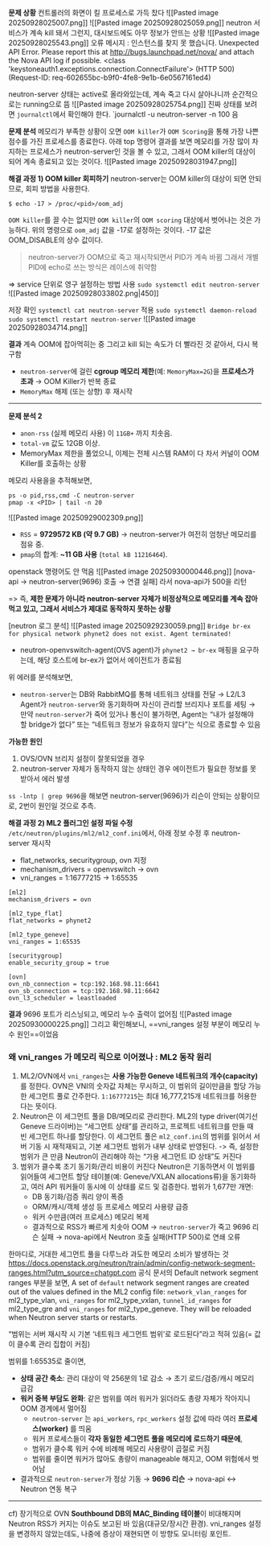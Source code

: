 **문제 상황**
컨트롤러의 화면이 킬 프로세스로 가득 찼다
![[Pasted image 20250928025007.png]]
![[Pasted image 20250928025059.png]]
neutron 서비스가 계속 kill 돼서 그런지, 대시보드에도 아무 정보가 안뜨는 상황
![[Pasted image 20250928025543.png]]
오류 메시지 : 인스턴스를 찾지 못 했습니다.
Unexpected API Error. Please report this at http://bugs.launchpad.net/nova/ and attach the Nova API log if possible. <class 'keystoneauth1.exceptions.connection.ConnectFailure'> (HTTP 500) (Request-ID: req-602655bc-b9f0-4fe8-9e1b-6e0567161ed4)

neutron-server 상태는 active로 올라와있는데, 계속 죽고 다시 살아나니까 순간적으로는 running으로 뜸
![[Pasted image 20250928025754.png]]
진짜 상태를 보려면 `journalctl`에서 확인해야 한다.
`journalctl -u neutron-server -n 100 음

**문제 분석**
메모리가 부족한 상황이 오면 `OOM killer`가 `OOM Scoring`을 통해 가장 나쁜 점수를 가진 프로세스를 종료한다. 아래 top 명령어 결과를 보면 메모리를 가장 많이 차지하는 프로세스가 neutron-server인 것을 볼 수 있고, 그래서 OOM killer의 대상이 되어 계속 종료되고 있는 것이다.
![[Pasted image 20250928031947.png]]


**해결 과정 1) OOM killer 회피하기**
neutron-server는 OOM killer의 대상이 되면 안되므로, 회피 방법을 사용한다.
```
$ echo -17 > /proc/<pid>/oom_adj
```
`OOM killer`를 끌 수는 없지만 `OOM killer`의 `OOM scoring` 대상에서 벗어나는 것은 가능하다. 위의 명령으로 `oom_adj` 값을 -17로 설정하는 것이다. -17 값은 OOM_DISABLE의 상수 값이다. 

> neutron-server가 OOM으로 죽고 재시작되면서 PID가 계속 바뀜
> 그래서 개별 PID에 echo로 쓰는 방식은 레이스에 취약함

=> service 단위로 영구 설정하는 방법 사용
`sudo systemctl edit neutron-server`
![[Pasted image 20250928033802.png|450]]

저장 확인
	`systemctl cat neutron-server`
적용
	`sudo systemctl daemon-reload`
	`sudo systemctl restart neutron-server`
![[Pasted image 20250928034714.png]]

**결과**
계속 OOM에 잡아먹히는 중
그리고 kill 되는 속도가 더 빨라진 것 같아서, 다시 복구함
- `neutron-server`에 걸린 **cgroup 메모리 제한**(예: `MemoryMax=2G`)을 **프로세스가 초과** → OOM Killer가 반복 종료
- `MemoryMax` 해제 (또는 상향) 후 재시작

---

**문제 분석 2**
- `anon-rss` (실제 메모리 사용) 이 `11GB+` 까지 치솟음.
- `total-vm` 값도 12GB 이상.
- MemoryMax 제한을 풀었으니, 이제는 전체 시스템 RAM이 다 차서 커널이 OOM Killer를 호출하는 상황

메모리 사용을을 추적해보면,
```
ps -o pid,rss,cmd -C neutron-server
pmap -x <PID> | tail -n 20
```
![[Pasted image 20250929002309.png]]
- `RSS` = **9729572 KB (약 9.7 GB)** → neutron-server가 여전히 엄청난 메모리를 점유 중.
- `pmap`의 합계: **~11 GB 사용** (`total kB 11216464`).

openstack 명령어도 안 먹음
![[Pasted image 20250930000446.png]]
[nova-api → neutron-server(9696) 호출 → 연결 실패] 라서 nova-api가 500을 리턴

=> 즉, **제한 문제가 아니라 neutron-server 자체가 비정상적으로 메모리를 계속 잡아먹고 있고, 그래서 서비스가 제대로 동작하지 못하는 상황**

[neutron 로그 분석]
![[Pasted image 20250929230059.png]]
`Bridge br-ex for physical network phynet2 does not exist. Agent terminated!`
- neutron-openvswitch-agent(OVS agent)가 `phynet2 → br-ex` 매핑을 요구하는데, 해당 호스트에 br-ex가 없어서 에이전트가 종료됨

위 에러를 분석해보면,
- `neutron-server`는 DB와 RabbitMQ를 통해 네트워크 상태를 전달 
	→ L2/L3 Agent가 `neutron-server`와 동기화하며 자신이 관리할 브리지나 포트를 세팅 
	→ 만약 `neutron-server`가 죽어 있거나 통신이 불가하면, Agent는 “내가 설정해야 할 bridge가 없다” 또는 “네트워크 정보가 유효하지 않다”는 식으로 종료할 수 있음

**가능한 원인**
1. OVS/OVN 브리지 설정이 잘못되었을 경우
2. neutron-server 자체가 동작하지 않는 상태인 경우 에이전트가 필요한 정보를 못 받아서 에러 발생

`ss -lntp | grep 9696`을 해보면 neutron-server(9696)가 리슨이 안되는 상황이므로,
2번이 원인일 것으로 추측.

**해결 과정 2) ML2 플러그인 설정 파일 수정**
`/etc/neutron/plugins/ml2/ml2_conf.ini`에서, 아래 정보 수정 후 neutron-server 재시작
- flat_networks, securitygroup, ovn 지정
- mechanism_drivers = openvswitch -> ovn
- vni_ranges = 1:16777215 -> 1:65535
```
[ml2]
mechanism_drivers = ovn

[ml2_type_flat]
flat_networks = phynet2

[ml2_type_geneve]
vni_ranges = 1:65535

[securitygroup]
enable_security_group = true

[ovn]
ovn_nb_connection = tcp:192.168.98.11:6641
ovn_sb_connection = tcp:192.168.98.11:6642
ovn_l3_scheduler = leastloaded
```

**결과**
9696 포트가 리스닝되고, 메모리 누수 출력이 없어짐
![[Pasted image 20250930000225.png]]
그리고 확인해보니, ==vni_ranges 설정 부분이 메모리 누수 원인==이었음

### 왜 vni_ranges 가 메모리 릭으로 이어졌나 : ML2 동작 원리
1) ML2/OVN에서 `vni_ranges`는 **사용 가능한 Geneve 네트워크의 개수(capacity)** 를 정한다.
	OVN은 VNI의 숫자값 자체는 무시하고, 이 범위의 길이만큼을 할당 가능한 세그먼트 풀로 간주한다. `1:16777215`는 최대 16,777,215개 네트워크를 허용한다는 뜻이다.
2) Neutron은 이 세그먼트 풀을 DB/메모리로 관리한다.
	ML2의 type driver(여기선 Geneve 드라이버)는 “세그먼트 상태”를 관리하고, 프로젝트 네트워크를 만들 때 빈 세그먼트 하나를 할당한다. 이 세그먼트 풀은 `ml2_conf.ini`의 범위를 읽어서 서버 기동 시 재적재되고, 기본 세그먼트 범위가 내부 상태로 반영된다.
	-> 즉, 설정한 범위가 큰 만큼 Neutron이 관리해야 하는 “가용 세그먼트 ID 상태”도 커진다
3) 범위가 클수록 초기 동기화/관리 비용이 커진다
   Neutron은 기동하면서 이 범위를 읽어들여 세그먼트 할당 테이블(예: Geneve/VXLAN allocations류)을 동기화하고, 여러 API 워커들이 동시에 이 상태를 로드 및 검증한다. 
	범위가 1,677만 개면:
	- DB 동기화/검증 쿼리 양이 폭증
	- ORM/캐시/객체 생성 등 프로세스 메모리 사용량 급증
	- 워커 수만큼(여러 프로세스) 메모리 복제
	- 결과적으로 RSS가 빠르게 치솟아 OOM → `neutron-server`가 죽고 9696 리슨 실패 → nova-api에서 Neutron 호출 실패(HTTP 500)로 연쇄 오류

한마디로, 거대한 세그먼트 풀을 다루느라 과도한 메모리 소비가 발생하는 것
https://docs.openstack.org/neutron/train/admin/config-network-segment-ranges.html?utm_source=chatgpt.com 공식 문서의 Default network segment ranges 부분을 보면,
A set of `default` network segment ranges are created out of the values defined in the ML2 config file: `network_vlan_ranges` for ml2_type_vlan, `vni_ranges` for ml2_type_vxlan, `tunnel_id_ranges` for ml2_type_gre and `vni_ranges` for ml2_type_geneve. They will be reloaded when Neutron server starts or restarts. 

“범위는 서버 재시작 시 기본 ‘네트워크 세그먼트 범위’로 로드된다”라고 적혀 있음(= 값이 클수록 관리 집합이 커짐)

범위를 1:65535로 줄이면,
- **상태 공간 축소**: 관리 대상이 약 256분의 1로 감소 → 초기 로드/검증/캐시 메모리 급감
- **워커 중복 부담도 완화**: 같은 범위를 여러 워커가 읽더라도 총량 자체가 작아지니 OOM 경계에서 멀어짐
	- `neutron-server` 는 `api_workers`, `rpc_workers` 설정 값에 따라 여러 **프로세스(worker)** 를 띄움
	- 워커 프로세스들이 **각자 동일한 세그먼트 풀을 메모리에 로드하기 때문에**,
	- 범위가 클수록 워커 수에 비례해 메모리 사용량이 곱절로 커짐
	- 범위를 줄이면 워커가 많아도 총량이 manageable 해지고, OOM 위험에서 벗어남
- 결과적으로 `neutron-server`가 정상 기동 → **9696 리슨** → nova-api ↔ Neutron 연동 복구

---

cf) 장기적으로 OVN **Southbound DB의 MAC_Binding 테이블**이 비대해지며 Neutron RSS가 커지는 이슈도 보고된 바 있음(대규모/장시간 환경). vni_ranges 설정을 변경하지 않았는데도, 나중에 증상이 재현되면 이 방향도 모니터링 포인트.